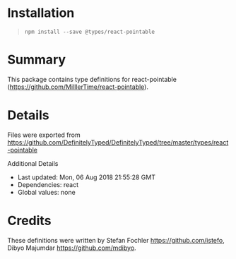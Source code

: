 # Installation
> `npm install --save @types/react-pointable`

# Summary
This package contains type definitions for react-pointable (https://github.com/MilllerTime/react-pointable).

# Details
Files were exported from https://github.com/DefinitelyTyped/DefinitelyTyped/tree/master/types/react-pointable

Additional Details
 * Last updated: Mon, 06 Aug 2018 21:55:28 GMT
 * Dependencies: react
 * Global values: none

# Credits
These definitions were written by Stefan Fochler <https://github.com/istefo>, Dibyo Majumdar <https://github.com/mdibyo>.
